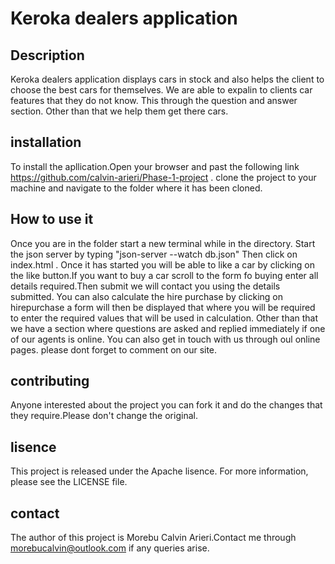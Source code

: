 # Keroka dealers application

## Description
Keroka dealers application displays cars in stock and also helps the client to choose the best cars for themselves. We are able to expalin to clients car features that they do not know. This through the question and answer section. Other than that we help them get there cars.

## installation
To install the apllication.Open your browser and past the following link  https://github.com/calvin-arieri/Phase-1-project . clone the project to your machine  and navigate to the folder where it has been cloned.

## How to use it
Once you are in the folder start a new terminal while in the directory. Start the json server by typing "json-server --watch db.json"
Then click on index.html . Once it has started you will be able to like a car by clicking on the like button.If you want to buy a car scroll to the form fo buying enter all details required.Then submit we will contact you using  the details submitted. You can also calculate the hire purchase by clicking on hirepurchase a form will then be displayed that where you will be required to enter the required values that will be used in  calculation. Other than that we have a section where questions are asked and replied immediately if one of our agents is online. You can also get in touch with us through oul online pages.
please dont forget to comment on our site.

## contributing 
Anyone interested about the project you  can fork it and do the changes that they require.Please don't change the original.

## lisence
This project is released under the Apache lisence. For more information, please see the LICENSE file.

## contact 
The author of this project is Morebu Calvin Arieri.Contact me through morebucalvin@outlook.com if any queries arise.


